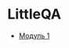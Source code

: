 # LittleQA

* [Модуль 1](https://github.com/SmallOgranization/LittleQA/blob/df4748ddee4c8afa86b29ef9e96324ef6c442055/features/%D0%9C%D0%BE%D0%B4%D1%83%D0%BB%D1%8C%201/%D0%97%D0%B0%D0%BA%D0%B0%D0%B7%D1%8B/%D0%9C%D0%BE%D0%B4%D1%83%D0%BB%D1%8C1.feature)
